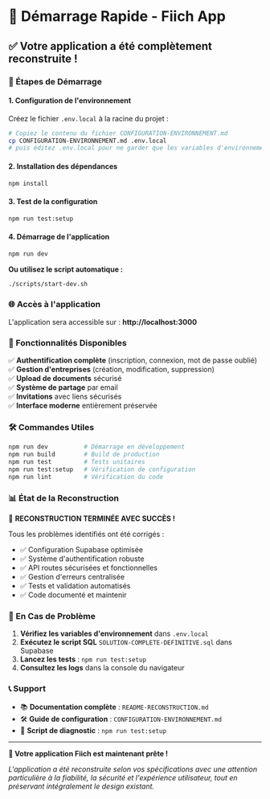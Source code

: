 # 🚀 Démarrage Rapide - Fiich App

## ✅ Votre application a été complètement reconstruite !

### 🎯 Étapes de Démarrage

#### 1. Configuration de l'environnement
Créez le fichier `.env.local` à la racine du projet :

```bash
# Copiez le contenu du fichier CONFIGURATION-ENVIRONNEMENT.md
cp CONFIGURATION-ENVIRONNEMENT.md .env.local
# puis éditez .env.local pour ne garder que les variables d'environnement
```

#### 2. Installation des dépendances
```bash
npm install
```

#### 3. Test de la configuration
```bash
npm run test:setup
```

#### 4. Démarrage de l'application
```bash
npm run dev
```

**Ou utilisez le script automatique :**
```bash
./scripts/start-dev.sh
```

### 🌐 Accès à l'application

L'application sera accessible sur : **http://localhost:3000**

### 🎨 Fonctionnalités Disponibles

✅ **Authentification complète** (inscription, connexion, mot de passe oublié)  
✅ **Gestion d'entreprises** (création, modification, suppression)  
✅ **Upload de documents** sécurisé  
✅ **Système de partage** par email  
✅ **Invitations** avec liens sécurisés  
✅ **Interface moderne** entièrement préservée  

### 🛠️ Commandes Utiles

```bash
npm run dev          # Démarrage en développement
npm run build        # Build de production
npm run test         # Tests unitaires
npm run test:setup   # Vérification de configuration
npm run lint         # Vérification du code
```

### 📊 État de la Reconstruction

🎉 **RECONSTRUCTION TERMINÉE AVEC SUCCÈS !**

Tous les problèmes identifiés ont été corrigés :
- ✅ Configuration Supabase optimisée
- ✅ Système d'authentification robuste
- ✅ API routes sécurisées et fonctionnelles
- ✅ Gestion d'erreurs centralisée
- ✅ Tests et validation automatisés
- ✅ Code documenté et maintenir

### 🔧 En Cas de Problème

1. **Vérifiez les variables d'environnement** dans `.env.local`
2. **Exécutez le script SQL** `SOLUTION-COMPLETE-DEFINITIVE.sql` dans Supabase
3. **Lancez les tests** : `npm run test:setup`
4. **Consultez les logs** dans la console du navigateur

### 📞 Support

- 📚 **Documentation complète** : `README-RECONSTRUCTION.md`
- 🛠️ **Guide de configuration** : `CONFIGURATION-ENVIRONNEMENT.md`
- 🧪 **Script de diagnostic** : `npm run test:setup`

---

**🎯 Votre application Fiich est maintenant prête !**

*L'application a été reconstruite selon vos spécifications avec une attention particulière à la fiabilité, la sécurité et l'expérience utilisateur, tout en préservant intégralement le design existant.*